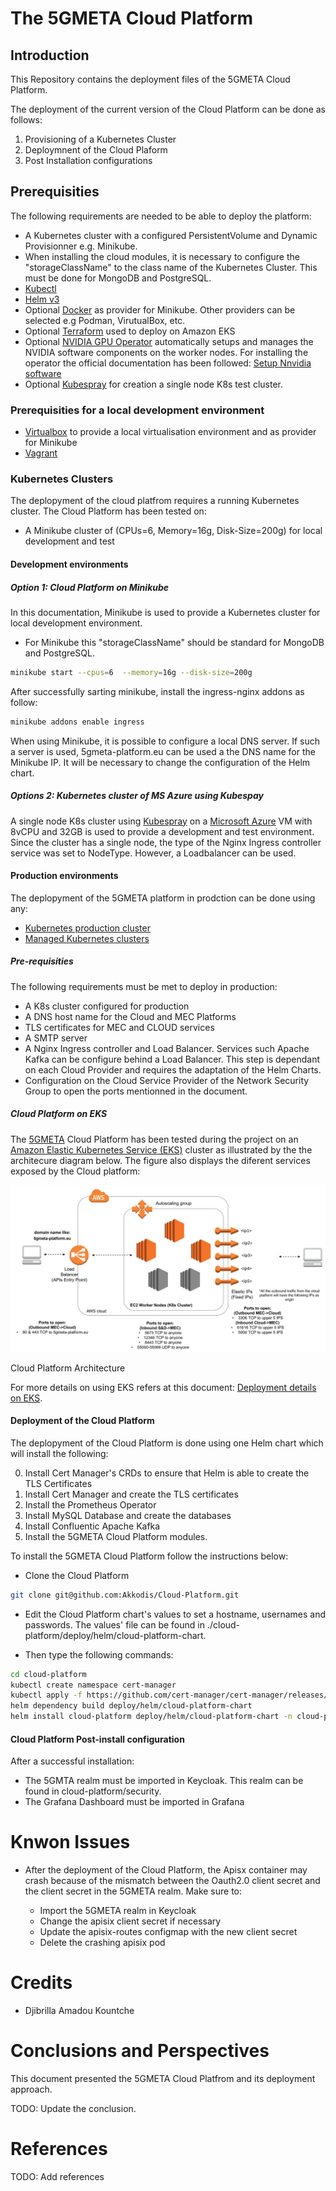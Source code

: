 # The 5GMETA Cloud Platform


## Introduction

This Repository contains the deployment files of the 5GMETA Cloud Platform. 

The deployment of the current version of the Cloud Platform can be done as follows:

1. Provisioning of a Kubernetes Cluster
2. Deploymnent of the Cloud Plaform
3. Post Installation configurations

## Prerequisities

The following requirements are needed to be able to deploy the platform:

-  A Kubernetes cluster with a configured PersistentVolume and Dynamic Provisionner e.g. Minikube.
-  When installing the cloud modules, it is necessary to configure the "storageClassName" to the class name of the Kubernetes Cluster. This must be done for MongoDB and PostgreSQL.
-  [Kubectl](https://kubernetes.io/docs/tasks/tools/#kubectl)
-  [Helm v3](https://helm.sh/docs/intro/install/)
-  Optional [Docker](https://www.docker.com/get-started/) as provider for Minikube. Other providers can be selected e.g Podman, VirutualBox, etc.
-  Optional [Terraform](https://developer.hashicorp.com/terraform/install?product_intent=terraform) used to deploy on Amazon EKS
-  Optional [NVIDIA GPU Operator](https://docs.nvidia.com/datacenter/cloud-native/gpu-operator/getting-started.html#install-nvidia-gpu-operator) automatically setups and manages the NVIDIA software components on the worker nodes. For installing the operator the official documentation has been followed: [Setup Nnvidia software](https://docs.nvidia.com/datacenter/cloud-native/kubernetes/install-k8s.html#step-4-setup-nvidia-software)
-  Optional [Kubespray](https://github.com/kubernetes-sigs/kubespray) for creation a single node K8s test cluster.

### Prerequisities for a local development environment

-  [Virtualbox](https://www.virtualbox.org/wiki/Downloads) to provide a local virtualisation environment and as provider for Minikube
-  [Vagrant](https://developer.hashicorp.com/vagrant/install)

### Kubernetes Clusters

The deplopyment of the cloud platfrom requires a running Kubernetes cluster.
The Cloud Platform has been tested on:
- A Minikube cluster of (CPUs=6, Memory=16g, Disk-Size=200g) for local development and test

#### Development environments


##### Option 1: Cloud Platform on Minikube <a name="cloud-platform-minikube"></a>

In this documentation, Minikube is used to provide a Kubernetes cluster for local development environment.
- For Minikube this "storageClassName" should be standard for MongoDB and PostgreSQL.

```bash
minikube start --cpus=6  --memory=16g --disk-size=200g
```

After successfully sarting minikube, install the ingress-nginx addons as follow:

```bash
minikube addons enable ingress
```

When using Minikube, it is possible to configure a local DNS server. If such a server is used,
5gmeta-platform.eu can be used a the DNS name for the Minikube IP. It will be necessary to change the configuration of the Helm chart.


##### Options 2: Kubernetes cluster of MS Azure using Kubespay

A single node K8s cluster using [Kubespray](https://github.com/kubernetes-sigs/kubespray) on a [Microsoft Azure](https://azure.microsoft.com/en-us/) VM with  8vCPU and 32GB is used to provide a development and test environment.
Since the cluster has a single node, the type of the Nginx Ingress controller service was set to NodeType. However, a Loadbalancer can be used. 

#### Production environments

The deplopyment of the 5GMETA platform in prodction can be done using any:

- [Kubernetes production cluster](https://kubernetes.io/docs/setup/production-environment/)
- [Managed Kubernetes clusters](https://kubernetes.io/docs/setup/production-environment/turnkey-solutions/)

##### Pre-requisities

The following requirements must be met to deploy in production:
- A K8s cluster configured for production
- A DNS host name for the Cloud and MEC Platforms
- TLS certificates for MEC and CLOUD services
- A SMTP server
- A Nginx Ingress controller and Load Balancer. Services such Apache Kafka can be configure behind a Load Balancer. This step is dependant on each Cloud Provider and requires the adaptation of the Helm Charts.
- Configuration on the Cloud Service Provider of the Network Security Group to open the ports mentionned in the document.

##### Cloud Platform on EKS <a name="cloud-platform-eks"></a>

The [5GMETA](https://cordis.europa.eu/project/id/957360) Cloud Platform has been tested during the project on an [Amazon Elastic Kubernetes Service (EKS)](https://aws.amazon.com/eks/) cluster as  illustrated by the  the architecure diagram below. The figure also displays the diferent services exposed by the Cloud platform:

<p align="center">
<img src="./docs/images/Cloud%20Architecture.png">

Cloud Platform Architecture
</p>

For more details on using EKS refers at this document: [Deployment details on EKS](./docs/deployment-options/eks.md).


#### Deployment of the Cloud Platform

The deplopyment of the Cloud Platform is done using one Helm chart which will install the following:

0. Install Cert Manager's CRDs to ensure that Helm is able to create the TLS Certificates
1. Install Cert Manager and create the TLS certificates
2. Install the Prometheus Operator
3. Install MySQL Database and create the databases
4. Install Confluentic Apache Kafka
5. Install the 5GMETA Cloud Platform modules.

To install the 5GMETA Cloud Platform follow the instructions below:

- Clone the Cloud Platform

```bash
git clone git@github.com:Akkodis/Cloud-Platform.git
```

- Edit the Cloud Platform chart's values to set a hostname, usernames and passwords. The values' file can be found in ./cloud-platform/deploy/helm/cloud-platform-chart.

- Then type the following commands:

```bash
cd cloud-platform
kubectl create namespace cert-manager
kubectl apply -f https://github.com/cert-manager/cert-manager/releases/download/v1.9.1/cert-manager.crds.yaml
helm dependency build deploy/helm/cloud-platform-chart
helm install cloud-platform deploy/helm/cloud-platform-chart -n cloud-platform --create-namespace
```

#### Cloud Platform Post-install configuration

After a successful installation:

- The 5GMTA realm must be imported in Keycloak. This realm can be found in cloud-platform/security.
- The Grafana Dashboard must be imported in Grafana

# Knwon Issues

- After the deployment of the Cloud Platform, the Apisx container may crash because of the mismatch between the Oauth2.0 client secret and the client secret in the 5GMETA realm. Make sure to:

   - Import the 5GMETA realm in Keycloak
   - Change the apisix client secret if necessary
   - Update the apisix-routes configmap with the new client secret
   - Delete the crashing apisix pod

# Credits

- Djibrilla Amadou Kountche


# Conclusions and Perspectives

This document presented the 5GMETA Cloud Platfrom and its deployment approach.

TODO: Update the conclusion.


# References
TODO: Add references
